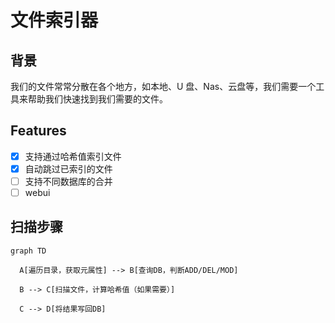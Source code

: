 # 文件索引器

## 背景

我们的文件常常分散在各个地方，如本地、U 盘、Nas、云盘等，我们需要一个工具来帮助我们快速找到我们需要的文件。

## Features

- [x] 支持通过哈希值索引文件
- [x] 自动跳过已索引的文件
- [ ] 支持不同数据库的合并
- [ ] webui

## 扫描步骤

```mermaid
graph TD

  A[遍历目录，获取元属性] --> B[查询DB，判断ADD/DEL/MOD]

  B --> C[扫描文件，计算哈希值（如果需要）]

  C --> D[将结果写回DB]

```
